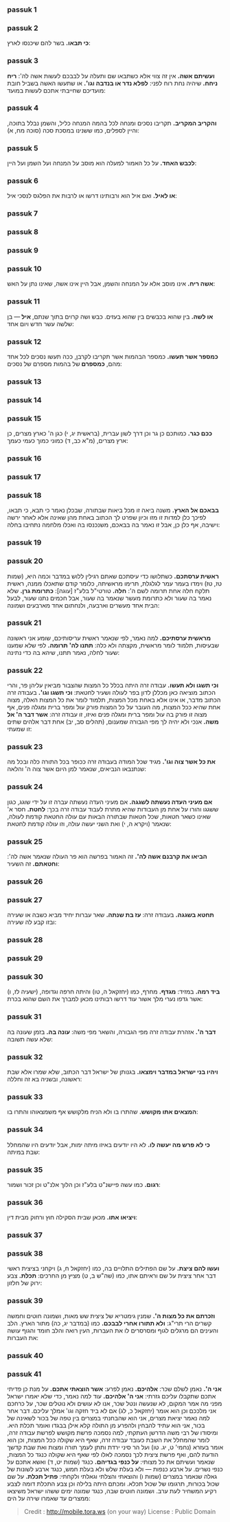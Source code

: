 
### passuk 1

### passuk 2
<b>כי תבאו.</b> בשר להם שיכנסו לארץ:

### passuk 3
<b>ועשיתם אשה.</b> אין זה צווי אלא כשתבאו שם ותעלה על לבבכם לעשות אשה לה': 
<b>ריח ניחח.</b> שיהיה נחת רוח לפני: 
<b>לפלא נדר או בנדבה וגו'.</b> או שתעשו האשה בשביל חובת מועדיכם שחייבתי אתכם לעשות במועד:

### passuk 4
<b>והקריב המקריב.</b> תקריבו נסכים ומנחה לכל בהמה המנחה כליל, והשמן נבלל בתוכה, והיין לספלים, כמו ששנינו במסכת סכה (סוכה מח, א):

### passuk 5
<b>לכבש האחד.</b> על כל האמור למעלה הוא מוסב על המנחה ועל השמן ועל היין:

### passuk 6
<b>או לאיל.</b> ואם איל הוא ורבותינו דרשו או לרבות את הפלגס לנסכי איל:

### passuk 7

### passuk 8

### passuk 9

### passuk 10
<b>אשה ריח.</b> אינו מוסב אלא על המנחה והשמן, אבל היין אינו אשה, שאינו נתן על האש:

### passuk 11
<b>או לשה.</b> בין שהוא בכבשים בין שהוא בעזים. כבש ושה קרוים בתוך שנתם,<b> איל </b> — בן שלשה עשר חדש ויום אחד: 

### passuk 12
<b>כמספר אשר תעשו.</b> כמספר הבהמות אשר תקריבו לקרבן, ככה תעשו נסכים לכל אחד מהם, <b>כמספרם </b> של בהמות מספרם של נסכים: 

### passuk 13

### passuk 14

### passuk 15
<b>ככם כגר.</b> כמותכם כן גר וכן דרך לשון עברית, (בראשית יג, י) כגן ה' כארץ מצרים, כן ארץ מצרים, (מ"א כב, ד) כמוני כמוך כעמי כעמך:

### passuk 16

### passuk 17

### passuk 18
<b>בבאכם אל הארץ.</b> משנה ביאה זו מכל ביאות שבתורה, שבכלן נאמר כי תבא, כי תבאו, לפיכך כלן למדות זו מזו וכיון שפרט לך הכתוב באחת מהן שאינה אלא לאחר ירשה וישיבה, אף כלן כן, אבל זו נאמר בה בבאכם, משנכנסו בה ואכלו מלחמה נתחיבו בחלה:

### passuk 19

### passuk 20
<b>ראשית ערסתכם.</b> כשתלושו כדי עיסתכם שאתם רגילין ללוש במדבר וכמה היא, (שמות טז, טז) וימדו בעמר עמר לגלגלת, תרימו מראשיתה, כלומר קודם שתאכלו ממנה, ראשית תלקח חלה אחת תרומה לשם ה': 
<b>חלה.</b> טורטי"ל בלע"ז [עוגה]: 
<b>כתרומת גרן.</b> שלא נאמר בה שעור ולא כתרומת מעשר שנאמר בה שעור, אבל חכמים נתנו שעור, לבעל הבית אחד מעשרים וארבעה, ולנחתום אחד מארבעים ושמונה:

### passuk 21
<b>מראשית ערסתיכם.</b> למה נאמר, לפי שנאמר ראשית עריסותיכם, שומע אני ראשונה שבעיסות, תלמוד לומר מראשית, מקצתה ולא כלה: 
<b>תתנו לה' תרומה.</b> לפי שלא שמענו שעור לחלה, נאמר תתנו, שיהא בה כדי נתינה:

### passuk 22
<b>וכי תשגו ולא תעשו.</b> עבודה זרה היתה בכלל כל המצות שהצבור מביאין עליהן פר, והרי הכתוב מוציאה כאן מכללן לדון בפר לעולה ושעיר לחטאת: 
<b>וכי תשגו וגו'.</b> בעבודה זרה הכתוב מדבר, או אינו אלא באחת מכל המצות, תלמוד לומר את כל המצות האלה, מצוה אחת שהיא ככל המצות, מה העובר על כל המצות פורק עול ומפר ברית ומגלה פנים, אף מצוה זו פורק בה עול ומפר ברית ומגלה פנים ואיזו, זו עבודה זרה: 
<b>אשר דבר ה' אל משה.</b> אנכי ולא יהיה לך מפי הגבורה שמענום, (תהלים סב, יב) אחת דבר אלהים שתים זו שמעתי:

### passuk 23
<b>את כל אשר צוה וגו'.</b> מגיד שכל המודה בעבודה זרה ככופר בכל התורה כלה ובכל מה שנתנבאו הנביאים, שנאמר למן היום אשר צוה ה' והלאה:

### passuk 24
<b>אם מעיני העדה נעשתה לשגגה.</b> אם מעיני העדה נעשתה עברה זו על ידי שוגג, כגון ששגגו והורו על אחת מן העבודות שהיא מתרת לעבוד עבודה זרה בכך: 
<b>לחטת.</b> חסר א' שאינו כשאר חטאות, שכל חטאות שבתורה הבאות עם עולה החטאת קודמת לעולה, שנאמר (ויקרא ה, י) ואת השני יעשה עולה, וזו עולה קודמת לחטאת:

### passuk 25
<b>הביאו את קרבנם אשה לה'.</b> זה האמור בפרשה הוא פר העולה שנאמר אשה לה': 
<b>וחטאתם.</b> זה השעיר:

### passuk 26

### passuk 27
<b>תחטא בשגגה.</b> בעבודה זרה: 
<b>עז בת שנתה.</b> שאר עברות יחיד מביא כשבה או שעירה ובזו קבע לה שעירה:

### passuk 28

### passuk 29

### passuk 30
<b>ביד רמה.</b> במזיד: 
<b>מגדף.</b> מחרף, כמו (יחזקאל ה, טו) והיתה חרפה וגדופה, (ישעיה לז, ו) אשר גדפו נערי מלך אשור עוד דרשו רבותינו מכאן למברך את השם שהוא בכרת:

### passuk 31
<b>דבר ה'.</b> אזהרת עבודה זרה מפי הגבורה, והשאר מפי משה: 
<b>עונה בה.</b> בזמן שעונה בה שלא עשה תשובה:

### passuk 32
<b>ויהיו בני ישראל במדבר וימצאו.</b> בגנותן של ישראל דבר הכתוב, שלא שמרו אלא שבת ראשונה, ובשניה בא זה וחללה:

### passuk 33
<b>המצאים אתו מקושש.</b> שהתרו בו ולא הניח מלקושש אף משמצאוהו והתרו בו:

### passuk 34
<b>כי לא פרש מה יעשה לו.</b> לא היו יודעים באיזו מיתה ימות, אבל יודעים היו שהמחלל שבת במיתה:

### passuk 35
<b>רגום.</b> כמו עשה פיישנ"ט בלע"ז וכן הלוך אלנ"ט וכן זכור ושמור:

### passuk 36
<b>ויציאו אתו.</b> מכאן שבית הסקילה חוץ ורחוק מבית דין:

### passuk 37

### passuk 38
<b>ועשו להם ציצת.</b> על שם הפתילים התלויים בה, כמו (יחזקאל ח, ג) ויקחני בציצית ראשי דבר אחר ציצית על שם וראיתם אתו, כמו (שה"ש ב, ט) מציץ מן החרכים: 
<b>תכלת.</b> צבע ירוק של חלזון: 

### passuk 39
<b>וזכרתם את כל מצות ה'.</b> שמנין גימטריא של ציצית שש מאות, ושמונה חוטים וחמשה קשרים הרי תרי"ג: 
<b>ולא תתורו אחרי לבבכם.</b> כמו (במדבר יג, כה) מתור הארץ. הלב והעינים הם מרגלים לגוף ומסרסרים לו את העברות, העין רואה והלב חומד והגוף עושה את העברות: 

### passuk 40

### passuk 41
<b>אני ה'.</b> נאמן לשלם שכר: 
<b>אלהיכם.</b> נאמן לפרע: 
<b>אשר הוצאתי אתכם.</b> על מנת כן פדיתי אתכם שתקבלו עליכם גזרתי: 
<b>אני ה' אלהיכם.</b> עוד למה נאמר, כדי שלא יאמרו ישראל מפני מה אמר המקום, לא שנעשה ונטל שכר, אנו לא עושים ולא נוטלים שכר, על כרחכם אני מלככם וכן הוא אומר (יחזקאל כ, לג) אם לא ביד חזקה וגו' אמלך עליכם. דבר אחר למה נאמר יציאת מצרים, אני הוא שהבחנתי במצרים בין טפה של בכור לשאינה של בכור, אני הוא עתיד להבחין ולהפרע מן התולה קלא אילן בבגדו ואומר תכלת היא. ומיסודו של רבי משה הדרשן העתקתי, למה נסמכה פרשת מקושש לפרשת עבודה זרה, לומר שהמחלל את השבת כעובד עבודה זרה, שאף היא שקולה ככל המצות, וכן הוא אומר בעזרא (נחמי' ט, יג. טו) ועל הר סיני ירדת ותתן לעמך תורה ומצות ואת שבת קדשך הודעת להם, ואף פרשת ציצית לכך נסמכה לאלו לפי שאף היא שקולה כנגד כל המצות, שנאמר ועשיתם את כל מצותי: 
<b>על כנפי בגדיהם.</b> כנגד (שמות יט, ד) ואשא אתכם על כנפי נשרים. על ארבע כנפות — ולא בעלת שלש ולא בעלת חמש, כנגד ארבע לשונות של גאלה שנאמר במצרים (שמות ו) והוצאתי והצלתי וגאלתי ולקחתי: 
<b>פתיל תכלת.</b> על שם שכול בכורות, תרגומו של שכול תכלא. ומכתם היתה בלילה וכן צבע התכלת דומה לצבע רקיע המשחיר לעת ערב. ושמונה חוטים שבה, כנגד שמונה ימים ששהו ישראל משיצאו ממצרים עד שאמרו שירה על הים: 

>Credit : http://mobile.tora.ws (on your way)
>License : Public Domain